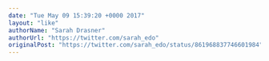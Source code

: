 ```yaml
---
date: "Tue May 09 15:39:20 +0000 2017"
layout: "like"
authorName: "Sarah Drasner"
authorUrl: "https://twitter.com/sarah_edo"
originalPost: "https://twitter.com/sarah_edo/status/861968837746601984"
---
```


